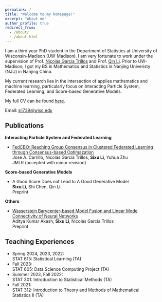 ```yaml
---
permalink: /
title: "Welcome to my homepage!"
excerpt: "About me"
author_profile: true
redirect_from: 
  - /about/
  - /about.html
---
```



I am a third year PhD student in the Department of Statistics at University of Wisconsin-Madison (UW-Madison). 
I am very fortunate to work under the supervision of Prof. [Nicolás García Trillos](https://www.nicolasgarciat.com/) and Prof. [Qin Li](https://sites.google.com/view/qinlimadison/home?authuser=0). 
Prior to UW-Madison, I got my BS in Mathematics and Statistics in Nanjing Univeristy (NJU) in Nanjing China. 

My current research lies in the intersection of applies mathematics and machine learning, particularly focus on Interacting Particle System, Federated Learning, and Score-based Generative Models. 

My full CV can be found [here](https://github.com/SixuLi/SixuLi.github.io/blob/master/files/Sixu_CV.pdf).

Email: sli739@wisc.edu




Publications
------
**Interacting Particle System and Federated Learning**
- [FedCBO: Reaching Group Consensus in Clustered Federated Learning through Consensus-based Optimazation](https://arxiv.org/abs/2305.02894)\
  José A. Carrillo, Nicolás García Trillos, **Sixu Li**, Yuhua Zhu\
  JMLR (accepted with minor revision)
  

**Score-based Generative Models**
- A Good Score Does not Lead to A Good Generative Model\
  **Sixu Li**, Shi Chen, Qin Li\
  Preprint
  

**Others**
- [Wasserstein Barycenter-based Model Fusion and Linear Mode Connectivity of Neural Networks](https://arxiv.org/abs/2210.06671)\
  Aditya Kumar Akash, **Sixu Li**, Nicolás García Trillos\
  Preprint


Teaching Experiences
------
- Spring 2024, 2023, 2022:\
  STAT 615: Statistical Learning (TA)
- Fall 2023:\
  STAT 605: Data Science Computing Project (TA)
- Summer 2023, Fall 2022:\
  STAT 301: Introduction to Statistical Methods (TA)
- Fall 2021:\
  STAT 312: Introduction to Theory and Methods of Mathematical Statistics II (TA)

